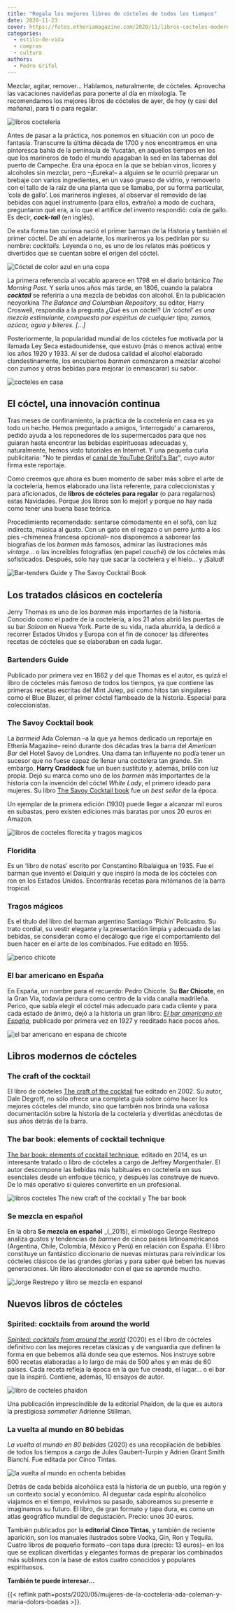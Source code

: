 ```yaml
---
title: "Regala los mejores libros de cócteles de todos los tiempos"
date: 2020-11-23
cover: https://fotos.etheriamagazine.com/2020/11/libros-cocteles-modernos.jpg
categories: 
  - estilo-de-vida
  - compras
  - cultura
authors: 
  - Pedro Grifol
---
```


Mezclar, agitar, remover… Hablamos, naturalmente, de cócteles. Aprovecha las vacaciones 
navideñas para ponerte al día en mixología. Te recomendamos los mejores libros de 
cócteles de ayer, de hoy (y casi del mañana), para ti o para regalar. 

![libros cocteleria](https://fotos.etheriamagazine.com/2020/11/Libros-de-cocteleria.jpg "Libros de coctelería. © Pedro Grifol")

Antes de pasar a la práctica, nos ponemos en situación con un poco de fantasía. 
Transcurre la última década de 1700 y nos encontramos en una pintoresca bahía de la 
península de Yucatán, en aquellos tiempos en los que los marineros de todo el mundo 
apagaban la sed en las tabernas del puerto de Campeche. Era una época en la que se 
bebían vinos, licores y alcoholes sin mezclar, pero –¡Eureka!– a alguien se le ocurrió 
preparar un brebaje con varios ingredientes, en un vaso grueso de vidrio, y removerlo 
con el tallo de la raíz de una planta que se llamaba, por su forma particular, ‘cola de 
gallo’. Los marineros ingleses, al observar el removido de las bebidas con aquel 
instrumento (para ellos, extraño) a modo de cuchara, preguntaron qué era, a lo que el 
artífice del invento respondió: cola de gallo. Es decir, **_cock-tail_** (en inglés). 

De esta forma tan curiosa nació el primer barman de la Historia y también el primer 
cóctel. De ahí en adelante, los marineros ya los pedirían por su nombre: _cocktails._ 
Leyenda o no, es uno de los relatos más poéticos y divertidos que se cuentan sobre el 
origen del cóctel. 

![Cóctel de color azul en una copa](https://fotos.etheriamagazine.com/2020/11/libros-cocteles-modernos.jpg "Los cócteles también evolucionan con el tiempo. © Ram HO")

La primera referencia al vocablo aparece en 1798 en el diario británico _The Morning 
Post_. Y sería unos años más tarde, en 1806, cuando la palabra _**cocktail**_ se 
referiría a una mezcla de bebidas con alcohol. En la publicación neoyorkina _The Balance 
and Columbian Repository_, su editor, Harry Croswell, respondía a la pregunta ¿Qué es un 
cóctel? _Un ‘cóctel’ es una mezcla estimulante, compuesta por espíritus de cualquier 
tipo, zumos, azúcar, agua y bíteres. \[…\]_ 

Posteriormente, la popularidad mundial de los cócteles fue motivada por la llamada Ley 
Seca estadounidense, que estuvo (más o menos activa) entre los años 1920 y 1933. Al ser 
de dudosa calidad el alcohol elaborado clandestinamente, los encubiertos _barmen_ 
comenzaron a mezclar alcohol con zumos y otras bebidas para mejorar (o enmascarar) su 
sabor. 

![cocteles en casa](https://fotos.etheriamagazine.com/2020/11/cocteles-en-casa.jpg "Aprende a hacer cócteles en casa. © Louis Hansel")

## El cóctel, una innovación continua

Tras meses de confinamiento, la práctica de la coctelería en casa es ya todo un hecho. 
Hemos preguntado a amigos, ‘interrogado’ a camareros, pedido ayuda a los reponedores de 
los supermercados para que nos guiaran hasta encontrar las bebidas espirituosas 
adecuadas y, naturalmente, hemos visto tutoriales en Internet. Y una pequeña cuña 
publicitaria: "No te pierdas el [canal de YouTube Grifol's 
Bar](https://www.youtube.com/c/GrifolsBar/)", cuyo autor firma este reportaje. 

Como creemos que ahora es buen momento de saber más sobre el arte de la coctelería, 
hemos elaborado una lista referente, para coleccionistas y para aficionados, de **libros 
de cócteles para regalar** (o para regalarnos) estas Navidades. Porque ¡los libros son 
lo mejor! y porque no hay nada como tener una buena base teórica. 

Procedimiento recomendado: sentarse cómodamente en el sofá, con luz indirecta, música al 
gusto. Con un gato en el regazo o un perro junto a los pies –chimenea francesa opcional– 
nos disponemos a saborear las biografías de los _barmen_ más famosos, admirar las 
ilustraciones más _vintage_… o las increíbles fotografías (en papel _couché_) de los 
cócteles más sofisticados. Después, sólo hay que sacar la coctelera y el hielo… y 
¡Salud! 

![Bar-tenders Guide y The Savoy Cocktail Book](https://fotos.etheriamagazine.com/2020/11/bar-tenders-guida-the-savoy-cocktail.jpg "'Bar-tenders Guide' y 'The Savoy Cocktail Book'.")

## Los tratados clásicos en coctelería

Jerry Thomas es uno de los _barmen_ más importantes de la historia. Conocido como el 
padre de la coctelería, a los 21 años abrió las puertas de su bar _Saloon_ en Nueva 
York. Parte de su vida, nada aburrida, la dedicó a recorrer Estados Unidos y Europa con 
el fin de conocer las diferentes recetas de cócteles que se elaboraban en cada lugar. 

### Bartenders Guide

Publicado por primera vez en 1862 y del que Thomas es el autor, es quizá el libro de 
cócteles más famoso de todos los tiempos, ya que contiene las primeras recetas escritas 
del Mint Julep, así como hitos tan singulares como el Blue Blazer, el primer cóctel 
flambeado de la historia. Especial para coleccionistas. 

### The Savoy Cocktail book

La _barmeid_ Ada Coleman –a la que ya hemos dedicado un reportaje en Etheria Magazine– 
reinó durante dos décadas tras la barra del _American Bar_ del Hotel Savoy de Londres. 
Una dama tan influyente no podía tener un sucesor que no fuese capaz de llenar una 
coctelera tan grande. Sin embargo, **Harry Craddock** fue un buen sustituto y, además, 
brilló con luz propia. Dejó su marca como uno de los _barmen_ más importantes de la 
historia con la invención del cóctel _White Lady_, el primero ideado para mujeres. Su 
libro [The Savoy Cocktail book](https://amzn.to/35LprOO) fue un _best seller_ de la 
época. 

Un ejemplar de la primera edición (1930) puede llegar a alcanzar mil euros en subastas, 
pero existen ediciones más baratas por unos 20 euros en Amazon. 

![libros de cocteles florecita y tragos magicos](https://fotos.etheriamagazine.com/2020/11/libros-cocteles-floridita-tragos-magicos.jpg "Libros 'Floridita' y 'Tragos mágicos'.")

### Floridita

Es un ‘libro de notas’ escrito por Constantino Ribalaigua en 1935. Fue el barman que 
inventó el Daiquiri y que inspiró la moda de los cócteles con ron en los Estados Unidos. 
Encontrarás recetas para mitómanos de la barra tropical. 

### Tragos mágicos

Es el título del libro del barman argentino Santiago ‘Pichin’ Policastro. Su trato 
cordial, su vestir elegante y la presentación limpia y adecuada de las bebidas, se 
consideran como el decálogo que rige el comportamiento del buen hacer en el arte de los 
combinados. Fue editado en 1955. 

![perico chicote](https://fotos.etheriamagazine.com/2020/11/Perico-Chicote.jpg "Pedro Chicote.")

### El bar americano en España

En España, un nombre para el recuerdo: Pedro Chicote. Su **Bar Chicote**, en la Gran 
Vía, todavía perdura como centro de la vida canalla madrileña. Perico, que sabía elegir 
el cóctel más adecuado para cada cliente y para cada estado de ánimo, dejó a la historia 
un gran libro: [_El bar americano en 
España_](https://euvs-vintage-cocktail-books.cld.bz/1927-El-Bar-Americano-en-Espana-by-Pedro-Chicote), 
publicado por primera vez en 1927 y reeditado hace pocos años. 

![el bar americano en espana de chicote](https://fotos.etheriamagazine.com/2020/11/bar-americano-chicote.jpg "'El bar americano en España', de Pedro Chicote.")

## Libros modernos de cócteles

### The craft of the cocktail

El libro de cócteles [The craft of the cocktail](https://amzn.to/3lNveJu) fue editado en 
2002. Su autor, Dale Degroff, no sólo ofrece una completa guía sobre cómo hacer los 
mejores cócteles del mundo, sino que también nos brinda una valiosa documentación sobre 
la historia de la coctelería y divertidas anécdotas de sus años detrás de la barra. 

### The bar book: elements of cocktail technique

[The bar book: elements of cocktail technique](https://amzn.to/330tR2R), editado en 
2014, es un interesante tratado o libro de cócteles a cargo de Jeffrey Morgenthaler. El 
autor descompone las bebidas más habituales en coctelería en sus esenciales desde un 
enfoque técnico, y después las construye de nuevo. De lo más operativo si quieres 
convertirte en un profesional. 

![libros cocteles The new craft of the cocktail y The bar book](https://fotos.etheriamagazine.com/2020/11/craft-cocktail-the-bar-book.jpg "'The new craft of the cocktail' y 'The bar book'.")

### Se mezcla en español

En la obra **Se mezcla en español** _(_2015), el mixólogo George Restrepo analiza gustos 
y tendencias de _barmen_ de cinco países latinoamericanos (Argentina, Chile, Colombia, 
México y Perú) en relación con España. El libro constituye un fantástico diccionario de 
nuevas mixturas para reivindicar los cócteles clásicos de las grandes glorias y para 
saber qué beben las nuevas generaciones. Un libro aleccionador con el que se aprende 
mucho. 

![Jorge Restrepo y libro se mezcla en espanol](https://fotos.etheriamagazine.com/2020/11/se-mezcla-en-espanol-George-Restrepo.jpg "George Restrepo y su libro 'Se mezcla en español'. © Pedro Grifol")

## Nuevos libros de cócteles

### Spirited: cocktails from around the world

[_Spirited: cocktails from around the world_](https://amzn.to/35SOQpU) (2020) es el 
libro de cócteles definitivo con las mejores recetas clásicas y de vanguardia que 
definen la forma en que bebemos allá donde sea que estemos. Nos instruye sobre 600 
recetas elaboradas a lo largo de más de 500 años y en más de 60 países. Cada receta 
refleja la época en la que fue creada, el lugar… o el bar que la inspiró. Contiene, 
además, 10 ensayos de autor. 

![libro de cocteles phaidon](https://fotos.etheriamagazine.com/2020/11/spirited-phaidon.jpg "'Spirited' de la editorial Phaidon.")

Una publicación imprescindible de la editorial Phaidon, de la que es autora la 
prestigiosa _sommelier_ Adrienne Stillman. 

### La vuelta al mundo en 80 bebidas

_La vuelta al mundo en 80 bebidas_ (2020) es una recopilación de bebibles de todos los 
tiempos a cargo de Jules Gaubert-Turpin y Adrien Grant Smith Bianchi. Fue editada por 
Cinco Tintas. 

![la vuelta al mundo en ochenta bebidas](https://fotos.etheriamagazine.com/2020/11/La-vuelta-al-mundo-en-80-bebidas.jpg "'La vuelta al mundo en 80 bebidas'.")

Detrás de cada bebida alcohólica está la historia de un pueblo, una región y un contexto 
social y económico. Al degustar cada espíritu alcohólico viajamos en el tiempo, 
revivimos su pasado, saboreamos su presente e imaginamos su futuro. El libro, de gran 
formato y tapa dura, es como un atlas geográfico mundial de degustación. Precio: unos 30 
euros. 

También publicados por la **editorial Cinco Tintas**, y también de reciente aparición, 
son los manuales ilustrados sobre Vodka, Gin, Ron y Tequila. Cuatro libros de pequeño 
formato –con tapa dura (precio: 13 euros)– en los que se explican divertidas y elegantes 
formas de preparar los combinados más sublimes con la base de estos cuatro conocidos y 
populares espirituosos. 

**También te puede interesar...** 

{{< reflink 
path=posts/2020/05/mujeres-de-la-cocteleria-ada-coleman-y-maria-dolors-boadas >}}.
